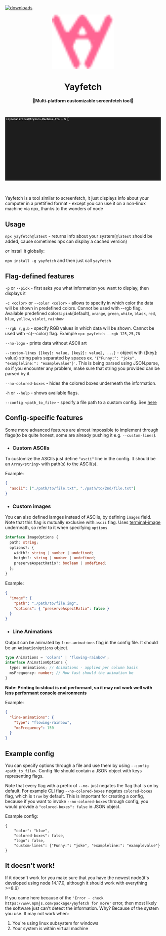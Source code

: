   <a href="https://www.npmjs.com/package/yayfetch">
    <img alt="downloads" src="https://img.shields.io/npm/dm/yayfetch.svg" target="_blank" />
  </a>
<br>

<p align="center">
</p>

<div align="center">
<img src="https://github.com/golota60/yayfetch/blob/master/assets/logo.svg" width="200">
	<h1>Yayfetch</h1>
	<p>
		<b>🧁Multi-platform customizable screenfetch tool🧁</b>
	</p>
	<br>
</div>

<p align="center">
<img src="https://github.com/golota60/yayfetch/blob/master/assets/examplegif.gif" width="600">
</p>

<br>

Yayfetch is a tool similar to screenfetch, it just displays info about your computer in a prettified format - except you can use it on a non-linux machine via npx, thanks to the wonders of node

## Usage

`npx yayfetch@latest` - returns info about your system(`@latest` should be added, cause sometimes npx can display a cached version)

_or_ install it globally:

`npm install -g yayfetch` and then just call `yayfetch`

## Flag-defined features

`-p` or `--pick` - first asks you what information you want to display, then displays it

`-c <color>` or `--color <color>` - allows to specify in which color the data will be shown in predefined colors. Cannot be used with --rgb flag. Available predefined colors:
`pink`(default), `orange`, `green`, `white`, `black`, `red`, `blue`, `yellow`, `violet`, `rainbow`

`--rgb r,g,b` - specify RGB values in which data will be shown. Cannot be used with -c(--color) flag. Example `npx yayfetch --rgb 125,25,78`

`--no-logo` - prints data without ASCII art

`--custom-lines {[key]: value, [key2]: value2, ...}` - object with {[key]: value} string pairs separated by spaces ex.
`'{"Funny:": "joke", "exampleline:": "examplevalue"}'`. This is being parsed using JSON.parse, so if you encounter any problem, make sure that string you provided can be parsed by it.

`--no-colored-boxes` - hides the colored boxes underneath the information.

`-h` or `--help` - shows available flags.

`--config <path_to_file>` - specify a file path to a custom config. See [here](#example-config)

## Config-specific features

Some more advanced features are almost impossible to implement through flags(to be quite honest, some are already pushing it e.g. `--custom-lines`).

- ### Custom ASCIIs

To customize the ASCIIs just define `"ascii"` line in the config. It should be an `Array<string>` with path(s) to the ASCII(s).

Example:

```json
{
  "ascii": ["./path/to/file.txt", "./path/to/2nd/file.txt"]
}
```

- ### Custom images

You can also defined iamges instead of ASCIIs, by defining `images` field. Note that this flag is mutually exclusive with `ascii` flag.
Uses [terminal-image](https://github.com/sindresorhus/terminal-image) underneath, so refer to it when specifying `options`.

```ts
interface ImageOptions {
  path: string;
  options?: {
    width?: string | number | undefined;
    height?: string | number | undefined;
    preserveAspectRatio?: boolean | undefined;
  };
}
```

Example:

```json
{
  "image": {
    "path": "./path/to/file.img",
    "options": { "preserveAspectRatio": false }
  }
}
```

- ### Line Animations

Output can be animated by `line-animations` flag in the config file. It should be an `AnimationOptions` object.

```ts
type Animations = 'colors' | 'flowing-rainbow';
interface AnimationOptions {
  type: Animations; // Animations - applied per column basis
  msFrequency: number; // How fast should the animation be
}
```

**Note: Printing to stdout is not performant, so it may not work well with less performant console environments**

Example:

```json
{
  "line-animations": {
    "type": "flowing-rainbow",
    "msFrequency": 150
  }
}
```

## Example config

You can specify options through a file and use them by using `--config <path_to_file>`. Config file should contain a JSON object with keys representing flags.

Note that every flag with a prefix of `--no-` just negates the flag that is on by default. For example CLI flag `--no-colored-boxes` negates `colored-boxes` flag, which is `true` by default. This is important for creating a config, because if you want to invoke `--no-colored-boxes` through config, you would provide a `"colored-boxes": false` in JSON object.

Example config:

```
{
	"color": "blue",
	"colored-boxes": false,
	"logo": false,
	"custom-lines": {"Funny:": "joke", "exampleline:": "examplevalue"}
}
```

## It doesn't work!

If it doesn't work for you make sure that you have the newest node(it's developed using node 14.17.0, although it should work with everything >=8.6)

If you came here because of the `'Error - check https://www.npmjs.com/package/yayfetch for more'` error, then most likely the software just can't detect the information. Why? Because of the system you use. It may not work when:

1. You're using linux subsystem for windows
2. Your system is within virtual machine
